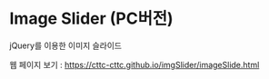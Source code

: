 # Image Slider (PC버전)
jQuery를 이용한 이미지 슬라이드  
  
웹 페이지 보기 : https://cttc-cttc.github.io/imgSlider/imageSlide.html
